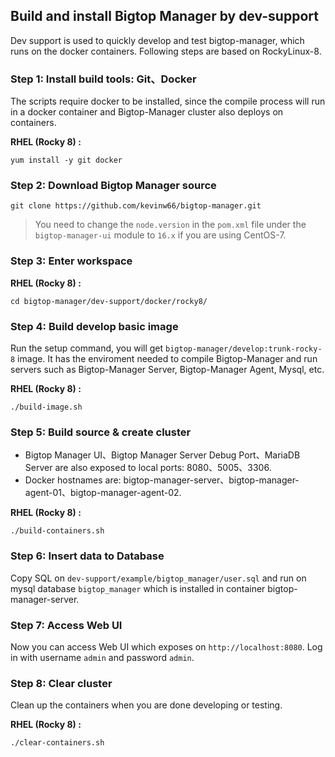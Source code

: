 <!--
Licensed under the Apache License, Version 2.0 (the "License");
you may not use this file except in compliance with the License.
You may obtain a copy of the License at

    http://www.apache.org/licenses/LICENSE-2.0

Unless required by applicable law or agreed to in writing, software
distributed under the License is distributed on an "AS IS" BASIS,
WITHOUT WARRANTIES OR CONDITIONS OF ANY KIND, either express or implied.
See the License for the specific language governing permissions and
limitations under the License.
-->
## Build and install Bigtop Manager by dev-support
Dev support is used to quickly develop and test bigtop-manager, which runs on the docker containers.
Following steps are based on RockyLinux-8.

### **Step 1**: Install build tools: Git、Docker
The scripts require docker to be installed, since the compile process will run in a docker container and Bigtop-Manager cluster also deploys on containers.

**RHEL (Rocky 8) :**
```shell
yum install -y git docker
```
### **Step 2**: Download Bigtop Manager source
```shell
git clone https://github.com/kevinw66/bigtop-manager.git
```
> You need to change the `node.version` in the `pom.xml` file under the `bigtop-manager-ui` module to `16.x` if you are using CentOS-7.

### **Step 3**: Enter workspace
**RHEL (Rocky 8) :**
```shell
cd bigtop-manager/dev-support/docker/rocky8/
```
### **Step 4**: Build develop basic image
Run the setup command, you will get `bigtop-manager/develop:trunk-rocky-8` image. It has the enviroment needed to compile Bigtop-Manager and run servers such as Bigtop-Manager Server, Bigtop-Manager Agent, Mysql, etc.

**RHEL (Rocky 8) :**
```shell
./build-image.sh
```
### **Step 5**: Build source & create cluster
* Bigtop Manager UI、Bigtop Manager Server Debug Port、MariaDB Server are also exposed to local ports: 8080、5005、3306.
* Docker hostnames are: bigtop-manager-server、bigtop-manager-agent-01、bigtop-manager-agent-02.

**RHEL (Rocky 8) :**
```shell
./build-containers.sh
```
### **Step 6**: Insert data to Database
Copy SQL on `dev-support/example/bigtop_manager/user.sql` and run on mysql database `bigtop_manager` which is installed in container bigtop-manager-server.
### **Step 7**: Access Web UI
Now you can access Web UI which exposes on `http://localhost:8080`. Log in with username `admin` and password `admin`.
### **Step 8**: Clear cluster
Clean up the containers when you are done developing or testing.

**RHEL (Rocky 8) :**
```shell
./clear-containers.sh
```
